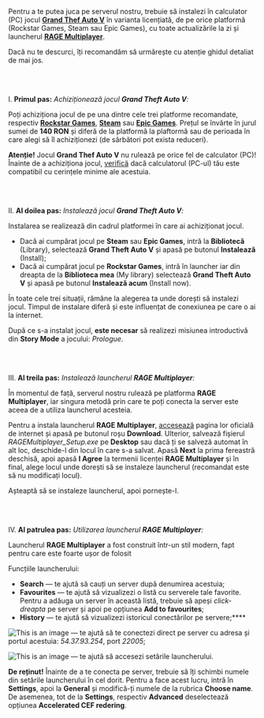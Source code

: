 Pentru a te putea juca pe serverul nostru, trebuie să instalezi în calculator (PC) jocul [**Grand Thef Auto V**](https://ro.wikipedia.org/wiki/Grand_Theft_Auto_V) în varianta licențiată, de pe orice platformă (Rockstar Games, Steam sau Epic Games), cu toate actualizările la zi și launcherul [**RAGE Multiplayer**](https://rage.mp). 

Dacă nu te descurci, îți recomandăm să urmărește cu atenție ghidul detaliat de mai jos.

<br></br>

I. **Primul pas:** *Achiziționează jocul **Grand Theft Auto V**:*

Poți achiziționa jocul de pe una dintre cele trei platforme recomandate, respectiv [**Rockstar Games**](https://store.rockstargames.com/game/buy-gta-v), [**Steam**](https://store.steampowered.com/app/271590/Grand_Theft_Auto_V/) sau [**Epic Games**](https://store.epicgames.com/en-US/p/grand-theft-auto-v). Prețul se învârte în jurul sumei de **140 RON** și diferă de la platformă la plaftormă sau de perioada în care alegi să îl achiziționezi (de sărbători pot exista reduceri).  

**Atenție!** Jocul **Grand Thef Auto V** nu rulează pe orice fel de calculator (PC)! Înainte de a achiziționa jocul, [verifică](https://support.rockstargames.com/articles/203428177/Grand-Theft-Auto-V-PC-System-Requirements) dacă calculatorul (PC-ul) tău este compatibil cu cerințele minime ale acestuia. 

<br></br>

II. **Al doilea pas:** *Instalează jocul **Grand Theft Auto V**:* 

Instalarea se realizează din cadrul platformei în care ai achiziționat jocul. 
- Dacă ai cumpărat jocul pe **Steam** sau **Epic Games**, intră la **Bibliotecă** (Library), selectează **Grand Theft Auto V** și apasă pe butonul **Instalează** (Install);
- Dacă ai cumpărat jocul pe **Rockstar Games**, intră în launcher iar din dreapta de la **Biblioteca mea** (My library) selectează **Grand Theft Auto V** și apasă pe butonul **Instalează acum** (Install now).

În toate cele trei situații, rămâne la alegerea ta unde dorești să instalezi jocul. Timpul de instalare diferă și este influențat de conexiunea pe care o ai la internet. 

După ce s-a instalat jocul, **este necesar** să realizezi misiunea introductivă din **Story Mode** a jocului: *Prologue*.

<br></br>

III. **Al treila pas:** *Instalează launcherul **RAGE Multiplayer**:* 

În momentul de față, serverul nostru rulează pe platforma **RAGE Multiplayer**, iar singura metodă prin care te poți conecta la server este aceea de a utiliza launcherul acesteia. 

Pentru a instala launcherul **RAGE Multiplayer**, [accesează](https://rage.mp) pagina lor oficială de internet și apasă pe butonul roșu **Download**. Ulterior, salvează fișierul *RAGEMultiplayer_Setup.exe* pe **Desktop** sau dacă ți se salveză automat în alt loc, deschide-l din locul în care s-a salvat. Apasă **Next** la prima fereastră deschisă, apoi apasă **I Agree** la termenii licenței **RAGE Multiplayer** și în final, alege locul unde dorești să se instaleze launcherul (recomandat este să nu modificați locul). 

Așteaptă să se instaleze launcherul, apoi pornește-l.
  
<br></br>

IV. **Al patrulea pas:** *Utilizarea launcherul **RAGE Multiplayer**:* 

Launcherul **RAGE Multiplayer** a fost construit într-un stil modern, fapt pentru care este foarte ușor de folosit

Funcțiile launcherului:

- **Search** — te ajută să cauți un server după denumirea acestuia;
- **Favourites** — te ajută să vizualizezi o listă cu serverele tale favorite. Pentru a adăuga un server în această listă, trebuie să apeși *click-dreapta* pe server și apoi pe opțiunea **Add to favourites**;
- **History** — te ajută să vizualizezi istoricul conectărilor pe servere;****

![This is an image](https://i.imgur.com/gzBuICb.png) — te ajută să te conectezi direct pe server cu adresa și portul acestuia: *54.37.93.254*, port *22005*;

![This is an image](https://i.imgur.com/rOJXkeE.png) — te ajută să accesezi setările launcherului. 

**De reținut!** Înainte de a te conecta pe server, trebuie să îți schimbi numele din setările launcherului în cel dorit. Pentru a face acest lucru, intră în **Settings**, apoi la **General** și modifică-ți numele de la rubrica **Choose name**. De asemenea, tot de la **Settings**, respectiv **Advanced** deselectează opțiunea **Accelerated CEF redering**.

